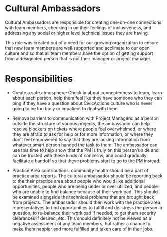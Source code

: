 # Cultural Ambassadors

Cultural Ambassadors are responsible for creating one-on-one connections with team members, 
checking in on their feelings of inclusiveness, and addressing any social or higher level technical issues they are having.  

This role was created out of a need for our growing organization to ensure that new team members are well supported and 
acclimate to our open culture and so that all team members have the option of getting support from a designated person that
is not their manager or project manager.

# Responsibilities 

* Create a safe atmosphere: Check in about connectedness to team, learn about each person, help them feel like they have someone 
who they can ping if they have a question about CivicActions culture who is never going to be too busy or impatient to deal 
with them.

* Remove barriers to communication with Project Managers: as a person outside the structure of various projects, the ambassador 
can help resolve blockers on tickets where people feel overwhelmed, or where they are afraid to ask for help or for more 
information, or where they don’t feel empowered to say that they are lacking information from whatever smart person handed the 
task to them. The ambassador can use this time to help show that the PM is truly on this person’s side and can be trusted with 
these kinds of concerns, and could gradually facilitate a handoff so that these problems start to go to the PM instead.

* Practice Area contributions: community health should be a part of practice area reports. 
The cultural ambassador should be reporting back to the their practice area about people who would like additional 
opportunities, people who are being under or over utilized, and people who are unable to find balance because of their 
workload. This should be examined alongside the technical problems that are brought back from projects. 
The ambassador should then work with the practice area representatives to find opportunities to fulfill and de-stress the 
person in question, to re-balance their workload if needed, to get them security clearances if desired, etc. 
This should definitely not be viewed as a negative assessment of any team members, but rather a chance to make them happier 
and more fulfilled and taken care of in their jobs.  

